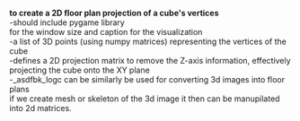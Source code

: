 **to create a 2D floor plan projection of a cube's vertices**
<br>
-should include pygame library
<br>
  for the window size and caption for the visualization
  <br>
-a list of 3D points (using numpy matrices) representing the vertices of the cube<br>
-defines a 2D projection matrix to remove the Z-axis information, effectively projecting the cube onto the XY plane<br>
-_asdfbk_logc can be similarly be used for converting 3d images into floor plans<br>
  if we create mesh or skeleton of the 3d image it then can be manupilated into 2d matrices.
